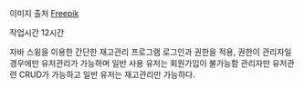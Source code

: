 

이미지 출처 
 <a href="https://kr.freepik.com/free-vector/erp-infographic_29&from_vie5106206.htm#query=erp&position=1w=keyword&track=sph">Freepik</a>
 
 
 작업시간 12시간 
 
 자바 스윙을 이용한 간단한 재고관리 프로그램 
 로그인과 권한을 적용, 권한이 관리자일 경우에만 
 유저관리가 가능하며 일반 사용 유저는 회원가입이 불가능함
 관리자만 유저관련 CRUD가 가능하고 
 일반 유저는 재고관리만 가능하다.